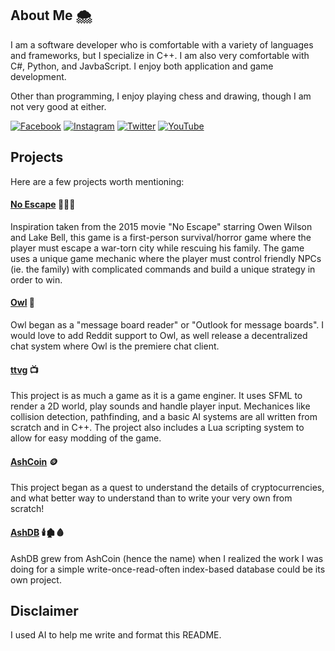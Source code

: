 ## About Me 🌨

I am a software developer who is comfortable with a variety of languages and frameworks, but I specialize in C++. I am also very comfortable with C#, Python, and JavbaScript. I enjoy both application and game development. 

Other than programming, I enjoy playing chess and drawing, though I am not very good at either. 

[![Facebook](https://img.shields.io/badge/Facebook-1877F2?logo=facebook&logoColor=white)](https://facebook.com/AddyGoesPlaces)
[![Instagram](https://img.shields.io/badge/Instagram-E4405F?logo=instagram&logoColor=white)](https://instagram.com/AddyGoesPlaces)
[![Twitter](https://img.shields.io/badge/Twitter-1DA1F2?logo=twitter&logoColor=white)](https://twitter.com/AddyGoesPlaces)
[![YouTube](https://img.shields.io/badge/YouTube-FF0000?logo=youtube&logoColor=white)](https://youtube.com/@AddyGoesPlaces)


## Projects

Here are a few projects worth mentioning:

#### [No Escape](https://github.com/DogFingerStudios/NoEscape) 🏃‍♂️💨

Inspiration taken from the 2015 movie "No Escape" starring Owen Wilson and Lake Bell, this game is a first-person survival/horror game where the player must escape a war-torn city while rescuing his family. The game uses a unique game mechanic where the player must control friendly NPCs (ie. the family) with complicated commands and build a unique strategy in order to win.


#### [Owl](https://github.com/zethon/Owl) 🦉

Owl began as a "message board reader" or "Outlook for message boards". I would love to add Reddit support to Owl, as well release a decentralized chat system where Owl is the premiere chat client. 

#### [ttvg](https://github.com/zethon/ttvg) 📺

This project is as much a game as it is a game enginer. It uses SFML to render a 2D world, play sounds and handle player input. Mechanices like collision detection, pathfinding, and a basic AI systems are all written from scratch and in C++. The project also includes a Lua scripting system to allow for easy modding of the game.

#### [AshCoin](https://github.com/zethon/AshCoin) 🪙

This project began as a quest to understand the details of cryptocurrencies, and what better way to understand than to write your very own from scratch!

#### [AshDB](https://github.com/zethon/AshDB) 🕯️🏚️🩸

AshDB grew from AshCoin (hence the name) when I realized the work I was doing for a simple write-once-read-often index-based database could be its own project.

## Disclaimer

I used AI to help me write and format this README.

